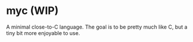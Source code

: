 # myc (WIP)

A minimal close-to-C language. The goal is to be pretty much like C, but a tiny bit more enjoyable to use.
